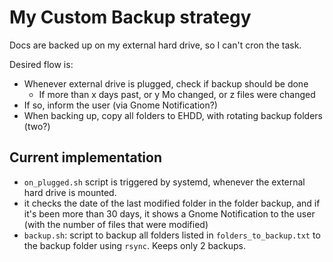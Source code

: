 # My Custom Backup strategy

Docs are backed up on my external hard drive, so I can't cron the task.

Desired flow is:
- Whenever external drive is plugged, check if backup should be done
	- If more than x days past, or y Mo changed, or z files were changed
- If so, inform the user (via Gnome Notification?)
- When backing up, copy all folders to EHDD, with rotating backup folders (two?)

## Current implementation

- `on_plugged.sh` script is triggered by systemd, whenever the external hard drive is mounted.
- it checks the date of the last modified folder in the folder backup, and if it's been more than 30 days, it shows a Gnome Notification to the user (with the number of files that were modified)
- `backup.sh`: script to backup all folders listed in `folders_to_backup.txt` to the backup folder using `rsync`. Keeps only 2 backups.
